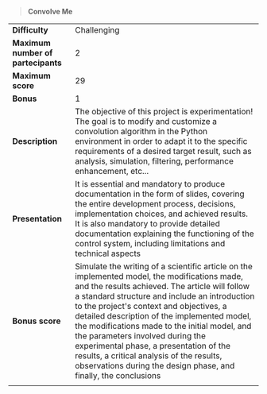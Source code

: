 > **Convolve Me**  

|||
| :--------- | :--------- |
| **Difficulty** | Challenging |
| **Maximum number of partecipants**| 2 |
| **Maximum score**| 29 |
| **Bonus** | 1 |
| **Description** | The objective of this project is experimentation! The goal is to modify and customize a convolution algorithm in the Python environment in order to adapt it to the specific requirements of a desired target result, such as analysis, simulation, filtering, performance enhancement, etc... |
| **Presentation** | It is essential and mandatory to produce documentation in the form of slides, covering the entire development process, decisions, implementation choices, and achieved results. It is also mandatory to provide detailed documentation explaining the functioning of the control system, including limitations and technical aspects |
| **Bonus score** | Simulate the writing of a scientific article on the implemented model, the modifications made, and the results achieved. The article will follow a standard structure and include an introduction to the project's context and objectives, a detailed description of the implemented model, the modifications made to the initial model, and the parameters involved during the experimental phase, a presentation of the results, a critical analysis of the results, observations during the design phase, and finally, the conclusions |
|||